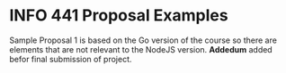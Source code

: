 # INFO 441 Proposal Examples

Sample Proposal 1 is based on the Go version of the course so there are elements that are not relevant to the NodeJS version. **Addedum** added befor final submission of project. 
